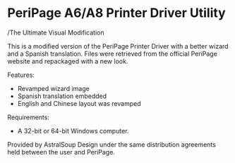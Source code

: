 # PeriPage A6/A8 Printer Driver Utility
/The Ultimate Visual Modification

This is a modified version of the PeriPage Printer Driver with a better wizard and a Spanish translation.
Files were retrieved from the official PeriPage website and repackaged with a new look.

Features:
- Revamped wizard image
- Spanish translation embedded
- English and Chinese layout was revamped


Requirements:
- A 32-bit or 64-bit Windows computer.


Provided by AstralSoup Design under the same distribution agreements held between the user and PeriPage.
